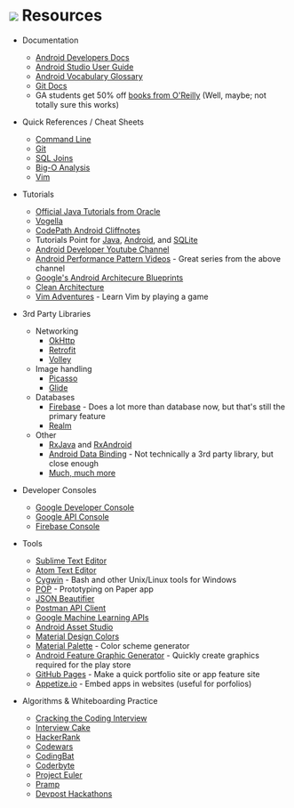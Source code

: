 # ![](https://ga-dash.s3.amazonaws.com/production/assets/logo-9f88ae6c9c3871690e33280fcf557f33.png) Resources


- Documentation
  - [Android Developers Docs](https://developer.android.com/develop/index.html)
  - [Android Studio User Guide](https://developer.android.com/studio/intro/index.html)
  - [Android Vocabulary Glossary](https://developers.google.com/android/for-all/vocab-words/)
  - [Git Docs](https://git-scm.com/docs)
  - GA students get 50% off [books from O'Reilly](http://shop.oreilly.com/category/deals/general-assembly.do?cmp=ex-na-books-videos-lp-promo_general_assembly) (Well, maybe; not totally sure this works)


- Quick References / Cheat Sheets
  - [Command Line](https://www.git-tower.com/blog/command-line-cheat-sheet/)
  - [Git](https://services.github.com/kit/downloads/github-git-cheat-sheet.pdf)
  - [SQL Joins](http://www.codeproject.com/KB/database/Visual_SQL_Joins/Visual_SQL_JOINS_orig.jpg)
  - [Big-O Analysis](http://bigocheatsheet.com/)
  - [Vim](http://www.viemu.com/a_vi_vim_graphical_cheat_sheet_tutorial.html)


- Tutorials
  - [Official Java Tutorials from Oracle](https://docs.oracle.com/javase/tutorial/)
  - [Vogella](http://www.vogella.com/tutorials/)
  - [CodePath Android Cliffnotes](https://guides.codepath.com/android)
  - Tutorials Point for [Java](https://www.tutorialspoint.com/java/index.htm), [Android](https://www.tutorialspoint.com/android/index.htm), and [SQLite](http://www.tutorialspoint.com/sqlite/)
  - [Android Developer Youtube Channel](https://www.youtube.com/channel/UCVHFbqXqoYvEWM1Ddxl0QDg)
  - [Android Performance Pattern Videos](https://www.youtube.com/playlist?list=PLWz5rJ2EKKc9CBxr3BVjPTPoDPLdPIFCE) - Great series from the above channel
  - [Google's Android Architecure Blueprints](https://github.com/googlesamples/android-architecture)
  - [Clean Architecture](https://8thlight.com/blog/uncle-bob/2012/08/13/the-clean-architecture.html)
  - [Vim Adventures](http://vim-adventures.com/) - Learn Vim by playing a game


- 3rd Party Libraries
  - Networking
    - [OkHttp](http://square.github.io/okhttp/)
    - [Retrofit](http://square.github.io/retrofit/)
    - [Volley](https://developer.android.com/training/volley/index.html)
  - Image handling
    - [Picasso](http://square.github.io/picasso/)
    - [Glide](https://github.com/bumptech/glide)
  - Databases
    - [Firebase](https://firebase.google.com/) - Does a lot more than database now, but that's still the primary feature
    - [Realm](https://realm.io/)
  - Other
    - [RxJava](https://github.com/ReactiveX/RxJava) and [RxAndroid](https://github.com/ReactiveX/RxAndroid)
    - [Android Data Binding](https://developer.android.com/topic/libraries/data-binding/index.html) - Not technically a 3rd party library, but close enough
    - [Much, much more](https://github.com/JStumpp/awesome-android)


- Developer Consoles
  - [Google Developer Console](https://play.google.com/apps/publish/)
  - [Google API Console](https://console.developers.google.com/)
  - [Firebase Console](https://firebase.google.com/console/)


- Tools
  - [Sublime Text Editor](https://www.sublimetext.com/)
  - [Atom Text Editor](https://atom.io/)
  - [Cygwin](https://www.cygwin.com/) - Bash and other Unix/Linux tools for Windows
  - [POP](https://popapp.in/) - Prototyping on Paper app
  - [JSON Beautifier](http://codebeautify.org/jsonviewer)
  - [Postman API Client](https://www.getpostman.com/)
  - [Google Machine Learning APIs](https://cloud.google.com/products/machine-learning/)
  - [Android Asset Studio](https://romannurik.github.io/AndroidAssetStudio/)
  - [Material Design Colors](https://material.google.com/style/color.html)
  - [Material Palette](https://www.materialpalette.com/) - Color scheme generator
  - [Android Feature Graphic Generator](http://www.norio.be/android-feature-graphic-generator/) - Quickly create graphics required for the play store
  - [GitHub Pages](https://pages.github.com/) - Make a quick portfolio site or app feature site
  - [Appetize.io](https://appetize.io/) - Embed apps in websites (useful for porfolios)


- Algorithms & Whiteboarding Practice
  - [Cracking the Coding Interview](https://smile.amazon.com/Cracking-Coding-Interview-Programming-Questions/dp/0984782850/)
  - [Interview Cake](https://www.interviewcake.com/)
  - [HackerRank](https://www.hackerrank.com/)
  - [Codewars](https://www.codewars.com/)
  - [CodingBat](http://codingbat.com/java)
  - [Coderbyte](https://coderbyte.com/)
  - [Project Euler](https://projecteuler.net/)
  - [Pramp](https://www.pramp.com/)
  - [Devpost Hackathons](https://devpost.com/hackathons)
